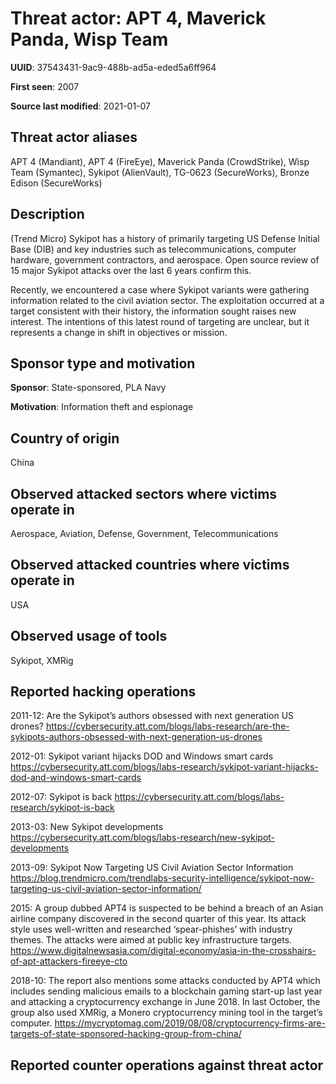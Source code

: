 # Threat actor: APT 4, Maverick Panda, Wisp Team

**UUID**: 37543431-9ac9-488b-ad5a-eded5a6ff964

**First seen**: 2007

**Source last modified**: 2021-01-07

## Threat actor aliases

APT 4 (Mandiant), APT 4 (FireEye), Maverick Panda (CrowdStrike), Wisp Team (Symantec), Sykipot (AlienVault), TG-0623 (SecureWorks), Bronze Edison (SecureWorks)

## Description

(Trend Micro) Sykipot has a history of primarily targeting US Defense Initial Base (DIB) and key industries such as telecommunications, computer hardware, government contractors, and aerospace. Open source review of 15 major Sykipot attacks over the last 6 years confirm this.

Recently, we encountered a case where Sykipot variants were gathering information related to the civil aviation sector.  The exploitation occurred at a target consistent with their history, the information sought raises new interest. The intentions of this latest round of targeting are unclear, but it represents a change in shift in objectives or mission.

## Sponsor type and motivation

**Sponsor**: State-sponsored, PLA Navy

**Motivation**: Information theft and espionage


## Country of origin

China

## Observed attacked sectors where victims operate in

Aerospace, Aviation, Defense, Government, Telecommunications

## Observed attacked countries where victims operate in

USA

## Observed usage of tools

Sykipot, XMRig

## Reported hacking operations

2011-12: Are the Sykipot’s authors obsessed with next generation US drones?
https://cybersecurity.att.com/blogs/labs-research/are-the-sykipots-authors-obsessed-with-next-generation-us-drones

2012-01: Sykipot variant hijacks DOD and Windows smart cards
https://cybersecurity.att.com/blogs/labs-research/sykipot-variant-hijacks-dod-and-windows-smart-cards

2012-07: Sykipot is back
https://cybersecurity.att.com/blogs/labs-research/sykipot-is-back

2013-03: New Sykipot developments
https://cybersecurity.att.com/blogs/labs-research/new-sykipot-developments

2013-09: Sykipot Now Targeting US Civil Aviation Sector Information
https://blog.trendmicro.com/trendlabs-security-intelligence/sykipot-now-targeting-us-civil-aviation-sector-information/

2015: A group dubbed APT4 is suspected to be behind a breach of an Asian airline company discovered in the second quarter of this year. Its attack style uses well-written and researched ‘spear-phishes’ with industry themes. The attacks were aimed at public key infrastructure targets.
https://www.digitalnewsasia.com/digital-economy/asia-in-the-crosshairs-of-apt-attackers-fireeye-cto

2018-10: The report also mentions some attacks conducted by APT4 which includes sending malicious emails to a blockchain gaming start-up last year and attacking a cryptocurrency exchange in June 2018. In last October, the group also used XMRig, a Monero cryptocurrency mining tool in the target’s computer.
https://mycryptomag.com/2019/08/08/cryptocurrency-firms-are-targets-of-state-sponsored-hacking-group-from-china/

## Reported counter operations against threat actor





